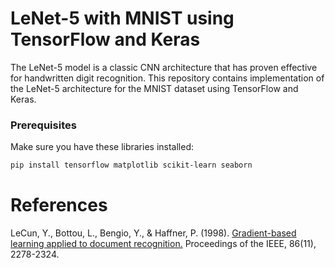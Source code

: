 # LeNet-5 with MNIST using TensorFlow and Keras


The LeNet-5 model is a classic CNN architecture that has proven effective for handwritten digit recognition. This repository contains implementation of the LeNet-5 architecture for the MNIST dataset using TensorFlow and Keras.

### Prerequisites

Make sure you have these libraries installed:

```bash
pip install tensorflow matplotlib scikit-learn seaborn
```
# References
LeCun, Y., Bottou, L., Bengio, Y., & Haffner, P. (1998). [Gradient-based learning applied to document recognition.](https://hal.science/hal-03926082/document) Proceedings of the IEEE, 86(11), 2278-2324.

